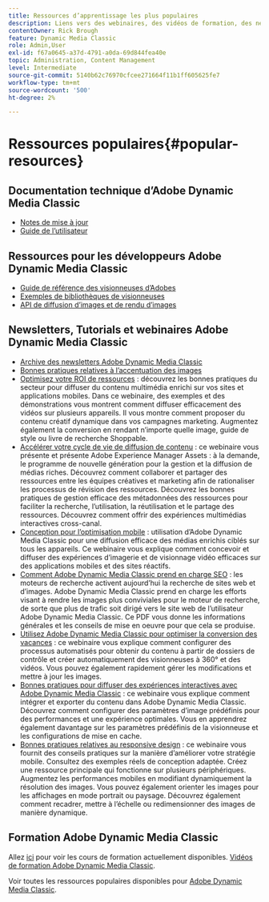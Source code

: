 ```yaml
---
title: Ressources d’apprentissage les plus populaires
description: Liens vers des webinaires, des vidéos de formation, des newsletters, des informations sur les bonnes pratiques et des ressources de développement pour Adobe Dynamic Media Classic.
contentOwner: Rick Brough
feature: Dynamic Media Classic
role: Admin,User
exl-id: f67a0645-a37d-4791-a0da-69d844fea40e
topic: Administration, Content Management
level: Intermediate
source-git-commit: 5140b62c76970cfcee271664f11b1ff605625fe7
workflow-type: tm+mt
source-wordcount: '500'
ht-degree: 2%

---
```


# Ressources populaires{#popular-resources}

## Documentation technique d’Adobe Dynamic Media Classic

* [Notes de mise à jour](https://experienceleague.adobe.com/en/docs/dynamic-media-developer-resources/release-notes/s7rn2017)
* [Guide de l’utilisateur](introduction.md)

## Ressources pour les développeurs Adobe Dynamic Media Classic

* [Guide de référence des visionneuses d’Adobes](https://experienceleague.adobe.com/en/docs/dynamic-media-developer-resources)
* [Exemples de bibliothèques de visionneuses](https://landing.adobe.com/en/na/dynamic-media/ctir-2755/live-demos.html)
* [API de diffusion d’images et de rendu d’images](https://experienceleague.adobe.com/en/docs/dynamic-media-developer-resources)

## Newsletters, Tutorials et webinaires Adobe Dynamic Media Classic

* [Archive des newsletters Adobe Dynamic Media Classic](/help/using/dynamic-media-newsletter.md)
* [Bonnes pratiques relatives à l’accentuation des images](/help/using/assets/s7_sharpening_images.pdf)
* [Optimisez votre ROI de ressources](https://adobecustomersuccess.adobeconnect.com/p5ar3hfrrec/?launcher=false&amp;fcsContent=true&amp;pbMode=normal&amp;proto=true) : découvrez les bonnes pratiques du secteur pour diffuser du contenu multimédia enrichi sur vos sites et applications mobiles. Dans ce webinaire, des exemples et des démonstrations vous montrent comment diffuser efficacement des vidéos sur plusieurs appareils. Il vous montre comment proposer du contenu créatif dynamique dans vos campagnes marketing. Augmentez également la conversion en rendant n’importe quelle image, guide de style ou livre de recherche Shoppable.
* [Accélérer votre cycle de vie de diffusion de contenu](https://adobecustomersuccess.adobeconnect.com/p88ducm9pqv/) : ce webinaire vous présente et présente Adobe Experience Manager Assets : à la demande, le programme de nouvelle génération pour la gestion et la diffusion de médias riches. Découvrez comment collaborer et partager des ressources entre les équipes créatives et marketing afin de rationaliser les processus de révision des ressources. Découvrez les bonnes pratiques de gestion efficace des métadonnées des ressources pour faciliter la recherche, l’utilisation, la réutilisation et le partage des ressources. Découvrez comment offrir des expériences multimédias interactives cross-canal.
* [Conception pour l’optimisation mobile](https://adobecustomersuccess.adobeconnect.com/p6oqd3wydif/?launcher=false&amp;fcsContent=true&amp;pbMode=normal&amp;proto=true) : utilisation d’Adobe Dynamic Media Classic pour une diffusion efficace des médias enrichis ciblés sur tous les appareils. Ce webinaire vous explique comment concevoir et diffuser des expériences d’imagerie et de visionnage vidéo efficaces sur des applications mobiles et des sites réactifs.
* [Comment Adobe Dynamic Media Classic prend en charge SEO](/help/using/assets/s7_seo.pdf) : les moteurs de recherche activent aujourd’hui la recherche de sites web et d’images. Adobe Dynamic Media Classic prend en charge les efforts visant à rendre les images plus conviviales pour le moteur de recherche, de sorte que plus de trafic soit dirigé vers le site web de l’utilisateur Adobe Dynamic Media Classic. Ce PDF vous donne les informations générales et les conseils de mise en oeuvre pour que cela se produise.
* [Utilisez Adobe Dynamic Media Classic pour optimiser la conversion des vacances](https://adobecustomersuccess.adobeconnect.com/p32n1yr85c9/?proto=true) : ce webinaire vous explique comment configurer des processus automatisés pour obtenir du contenu à partir de dossiers de contrôle et créer automatiquement des visionneuses à 360° et des vidéos. Vous pouvez également rapidement gérer les modifications et mettre à jour les images.
* [Bonnes pratiques pour diffuser des expériences interactives avec Adobe Dynamic Media Classic](https://seminars.adobeconnect.com/p7wb8ej3u6d/) : ce webinaire vous explique comment intégrer et exporter du contenu dans Adobe Dynamic Media Classic. Découvrez comment configurer des paramètres d’image prédéfinis pour des performances et une expérience optimales. Vous en apprendrez également davantage sur les paramètres prédéfinis de la visionneuse et les configurations de mise en cache.
* [Bonnes pratiques relatives au responsive design](https://offers.adobe.com/en/na/marketing/landings/_40458_responsive_design_live_on_demand_webinar.html) : ce webinaire vous fournit des conseils pratiques sur la manière d’améliorer votre stratégie mobile. Consultez des exemples réels de conception adaptée. Créez une ressource principale qui fonctionne sur plusieurs périphériques. Augmentez les performances mobiles en modifiant dynamiquement la résolution des images. Vous pouvez également orienter les images pour les affichages en mode portrait ou paysage. Découvrez également comment recadrer, mettre à l’échelle ou redimensionner des images de manière dynamique.

## Formation Adobe Dynamic Media Classic

Allez [ici](https://training.adobe.com/training/courses.html#product=adobe-scene7) pour voir les cours de formation actuellement disponibles.
[Vidéos de formation Adobe Dynamic Media Classic](https://experienceleague.adobe.com/en/docs/dynamic-media-classic/using/intro/training-videos#intro).

Voir toutes les ressources populaires disponibles pour [Adobe Dynamic Media Classic](home.md).
